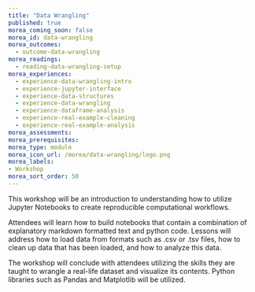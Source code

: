```yaml
---
title: "Data Wrangling"
published: true
morea_coming_soon: false
morea_id: data-wrangling
morea_outcomes:
  - outcome-data-wrangling
morea_readings:
  - reading-data-wrangling-setup
morea_experiences:
  - experience-data-wrangling-intro
  - experience-jupyter-interface
  - experience-data-structures
  - experience-data-wrangling
  - experience-dataframe-analysis
  - experience-real-example-cleaning
  - experience-real-example-analysis
morea_assessments:
morea_prerequisites:
morea_type: module
morea_icon_url: /morea/data-wrangling/logo.png
morea_labels:
- Workshop
morea_sort_order: 50
---
```


This workshop will be an introduction to understanding how to utilize Jupyter Notebooks to create reproducible computational workflows. 

Attendees will learn how to build notebooks that contain a combination of explanatory markdown formatted text and python code. Lessons will address how to load data from formats such as .csv or .tsv files, how to clean up data that has been loaded, and how to analyze this data. 

The workshop will conclude with attendees utilizing the skills they are taught to wrangle a real-life dataset and visualize its contents. Python libraries such as Pandas and Matplotlib will be utilized.
